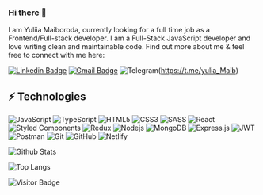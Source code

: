 ### Hi there 👋

I am Yuliia Maiboroda, currently looking for a full time job as a Frontend/Full-stack developer. I am a Full-Stack JavaScript developer and love writing clean and maintainable code. Find out more about me & feel free to connect with me here:

[![Linkedin Badge](https://img.shields.io/badge/-yuliiamaiboroda-blue?style=flat-square&logo=Linkedin&logoColor=white&link=https://www.linkedin.com/in/yuliiamaiboroda/)](https://www.linkedin.com/in/yuliiamaiboroda/)
[![Gmail Badge](https://img.shields.io/badge/-yyuulliiaa45@gmail.com-c14438?style=flat-square&logo=Gmail&logoColor=white&link=mailto:yyuulliiaa45@gmail.com)](mailto:yyuulliiaa45@gmail.com)
![Telegram](https://img.shields.io/badge/Telegram-2CA5E0?style=for-the-badge&logo=telegram&logoColor=white&)(https://t.me/yulia_Maib)

## ⚡ Technologies
![JavaScript](https://img.shields.io/badge/-JavaScript-black?style=flat-square&logo=javascript)
![TypeScript](https://img.shields.io/badge/-TypeScript-007ACC?style=flat-square&logo=typescript)
![HTML5](https://img.shields.io/badge/-HTML5-E34F26?style=flat-square&logo=html5&logoColor=white)
![CSS3](https://img.shields.io/badge/-CSS3-1572B6?style=flat-square&logo=css3)
![SASS](https://img.shields.io/badge/SASS-hotpink.svg?style=for-the-badge&logo=SASS&logoColor=white)
![React](https://img.shields.io/badge/-React-black?style=flat-square&logo=react)
![Styled Components](https://img.shields.io/badge/styled--components-DB7093?style=for-the-badge&logo=styled-components&logoColor=white)
![Redux](https://img.shields.io/badge/redux-%23593d88.svg?style=for-the-badge&logo=redux&logoColor=white)
![Nodejs](https://img.shields.io/badge/-Nodejs-black?style=flat-square&logo=Node.js)
![MongoDB](https://img.shields.io/badge/-MongoDB-black?style=flat-square&logo=mongodb)
![Express.js](https://img.shields.io/badge/express.js-%23404d59.svg?style=for-the-badge&logo=express&logoColor=%2361DAFB)
![JWT](https://img.shields.io/badge/JWT-black?style=for-the-badge&logo=JSON%20web%20tokens)
![Postman](https://img.shields.io/badge/Postman-FF6C37?style=for-the-badge&logo=postman&logoColor=white)
![Git](https://img.shields.io/badge/-Git-black?style=flat-square&logo=git)
![GitHub](https://img.shields.io/badge/-GitHub-181717?style=flat-square&logo=github)
![Netlify](https://img.shields.io/badge/netlify-%23000000.svg?style=for-the-badge&logo=netlify&logoColor=#00C7B7)

![Github Stats](https://github-readme-stats.vercel.app/api?username=yuliiamaiboroda&count_private=true&show_icons=true&include_all_commits=true)


![Top Langs](https://github-readme-stats.vercel.app/api/top-langs/?username=yuliiamaiboroda&hide=TeX&layout=compact)

![Visitor Badge](https://visitor-badge.laobi.icu/badge?page_id=yuliiamaiboroda.yuliiamaiboroda)
<!--
**yuliiamaiboroda/yuliiamaiboroda** is a ✨ _special_ ✨ repository because its `README.md` (this file) appears on your GitHub profile.

Here are some ideas to get you started:

- 🔭 I’m currently working on ...
- 🌱 I’m currently learning ...
- 👯 I’m looking to collaborate on ...
- 🤔 I’m looking for help with ...
- 💬 Ask me about ...
- 📫 How to reach me: ...
- 😄 Pronouns: ...
- ⚡ Fun fact: ...
-->
